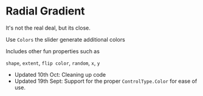 
# Radial Gradient

It's not the real deal, but its close. 

Use `Colors` the slider generate additional colors

Includes other fun properties such as 


`shape`, `extent`, `flip color`, `random`, `x`, `y`

- Updated 10th Oct: Cleaning up code
- Updated 19th Sept: Support for the proper `ControlType.Color` for ease of use.

